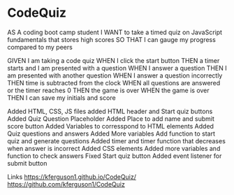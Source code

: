 # CodeQuiz
<!-- About this Project: -->

AS A coding boot camp student
I WANT to take a timed quiz on JavaScript fundamentals that stores high scores
SO THAT I can gauge my progress compared to my peers

GIVEN I am taking a code quiz
WHEN I click the start button
THEN a timer starts and I am presented with a question
WHEN I answer a question
THEN I am presented with another question
WHEN I answer a question incorrectly
THEN time is subtracted from the clock
WHEN all questions are answered or the timer reaches 0
THEN the game is over
WHEN the game is over
THEN I can save my initials and score

<!-- Steps -->
Added HTML, CSS, JS files
added HTML header and Start quiz buttons
Added Quiz Question Placeholder
Added Place to add name and submit score button
Added Variables to corresspond to HTML elements
Added Quiz questions and answers
Added More variables
Add function to start quiz and generate questions
Added timer and timer function that decreases when answer is incorrect
Added CSS elements
Added more variables and function to check answers
Fixed Start quiz button 
Added event listener for submit button

Links
https://kferguson1.github.io/CodeQuiz/
https://github.com/kferguson1/CodeQuiz

